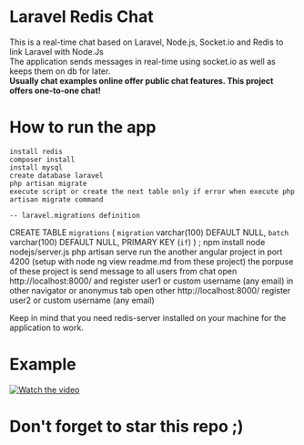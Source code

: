 # Laravel Redis Chat

This is a real-time chat based on Laravel, Node.js, Socket.io and Redis to link Laravel with Node.Js<br/>
The application sends messages in real-time using socket.io as well as keeps them on db for later.<br/>
<b>Usually chat examples online offer public chat features. This project offers one-to-one chat!</b>

# How to run the app
	install redis
	composer install
	install mysql 
	create database laravel
	php artisan migrate
	execute script or create the next table only if error when execute php artisan migrate command

	-- laravel.migrations definition

CREATE TABLE `migrations` (
  `migration` varchar(100) DEFAULT NULL,
  `batch` varchar(100) DEFAULT NULL,
  PRIMARY KEY (`if`)
) ;
	npm install
	node nodejs/server.js
	php artisan serve
	run the another angular project in port 4200 (setup with node ng view readme.md from these project) the porpuse of these project is send
	message to all users from chat
	open http://localhost:8000/ and register user1 or custom username (any email) in other navigator or anonymus tab open other http://localhost:8000/ register user2 or custom username (any email)
	


Keep in mind that you need redis-server installed on your machine for the application to work.

# Example
[![Watch the video](https://img.youtube.com/vi/QJiZmAAAXPU/0.jpg)](https://www.youtube.com/watch?v=QJiZmAAAXPU)

# Don't forget to star this repo ;)
